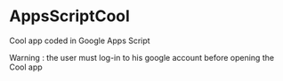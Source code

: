 # AppsScriptCool
 Cool app coded in Google Apps Script

 Warning : the user must log-in to his google account before opening the Cool app
